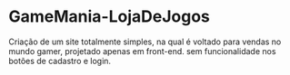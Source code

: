 # GameMania-LojaDeJogos
Criação de um site totalmente simples, na qual é voltado para vendas no mundo gamer, projetado apenas em front-end.
sem funcionalidade nos botões de cadastro e login.
